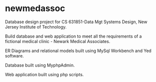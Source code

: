 # newmedassoc

Database design project for CS 631851-Data Mgt Systems Design, New Jersey Institute of Technology.

Build database and web application to meet all the requirements of a fictional medical clinic - Newark Medical Associates.

ER Diagrams and relational models built using MySql Workbench and Yed software.

Database built using MyphpAdmin.

Web application built using php scripts.
